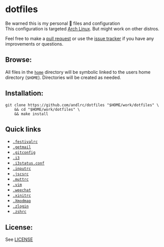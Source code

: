 dotfiles
========

Be warned this is my personal 🐧 files and configuration  
This configuration is targeted [Arch Linux][arch]. But might work on other
distros.

Feel free to make a [pull request][pulls] or use the [issue tracker][issues] if
you have any improvements or questions.

Browse:
-------

All files in the [`home`](home) directory will be symbolic linked to the users
home directory (`$HOME`). Directories will be created as needed.

Installation:
------------

	git clone https://github.com/andlrc/dotfiles "$HOME/work/dotfiles" \
		&& cd "$HOME/work/dotfiles" \
		&& make install

Quick links
-----------


* [`.festivalrc`](home/.festivalrc)
* [`.getmail`](home/.getmail)
* [`.gitconfig`](home/.gitconfig)
* [`.i3`](home/.config/i3)
* [`.i3status.conf`](home/.i3status.conf)
* [`.inputrc`](home/.inputrc)
* [`.jscsrc`](home/.jscsrc)
* [`.muttrc`](home/.muttrc)
* [`.vim`](home/.vim)
* [`.weechat`](home/.weechat)
* [`.xinitrc`](home/.xinitrc)
* [`.Xmodmap`](home/.Xmodmap)
* [`.zlogin`](home/.zlogin)
* [`.zshrc`](home/.zshrc)

License:
--------

See [LICENSE](LICENSE)

[arch]: https://archlinux.org
[pulls]: https://github.com/andlrc/dotfiles/pulls
[issues]: https://github.com/andlrc/dotfiles/issues
